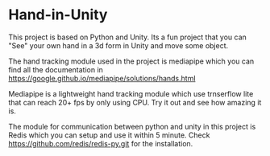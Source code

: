 # Hand-in-Unity

This project is based on Python and Unity. Its a fun project that you can "See" your own hand in a 3d form in Unity and move some object.

The hand tracking module used in the project is mediapipe which you can find all the documentation in https://google.github.io/mediapipe/solutions/hands.html

Mediapipe is a lightweight hand tracking module which use trnserflow lite that can reach 20+ fps by only using CPU. Try it out and see how amazing it is.

The module for communication between python and unity in this project is Redis which you can setup and use it within 5 minute. Check https://github.com/redis/redis-py.git for the installation.

